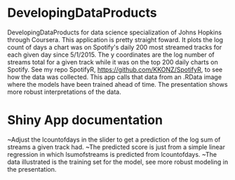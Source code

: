 # DevelopingDataProducts
DevelopingDataProducts for data science specialization of Johns Hopkins through Coursera. This application is pretty straight foward. It plots the log count of days a chart was on Spotify's daily 200 most streamed tracks for each given day since 5/1/2015. The y coordinates are the log number of streams total for a given track while it was on the top 200 daily charts on Spotify. See my repo SpotifyR, https://github.com/KKONZ/SpotifyR,  to see how the data was collected. This app calls that data from an .RData image where the models have been trained ahead of time. The presentation shows more robust interpretations of the data.

# Shiny App documentation
~Adjust the lcountofdays in the slider to get a prediction of the log sum of streams a given track had.
~The predicted score is just from a simple linear regression in which lsumofstreams is predicted from lcountofdays.
~The data illustrated is the training set for the model, see more robust modeling in the presentation.
